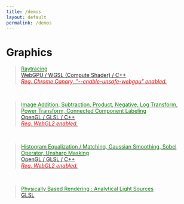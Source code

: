 ```yaml
---
title: /demos
layout: default
permalink: /demos
---
```


# Graphics

>[<font color='green'>Raytracing</font><br />WebGPU / WGSL (Compute Shader) / C++<br />*<font color='red'>Req. Chrome Canary, "--enable-unsafe-webgpu" enabled.</font>*](/demos/raytracing)
<br />

>[<font color='green'>Image Addition, Subtraction, Product, Negative, Log Transform, Power Transform, Connected Component Labeling</font><br />OpenGL / GLSL / C++<br />*<font color='red'>Req. WebGL2 enabled.</font>*](/demos/imageProcessing/1)
<br />

>[<font color='green'>Histogram Equalization / Matching, Gaussian Smoothing, Sobel Operator, Unsharp Masking</font><br />OpenGL / GLSL / C++<br />*<font color='red'>Req. WebGL2 enabled.</font>*](/demos/imageProcessing/2)
<br />

>[<font color='green'>Physically Based Rendering : Analytical Light Sources</font><br />GLSL](https://www.shadertoy.com/view/slyczW)
<br />